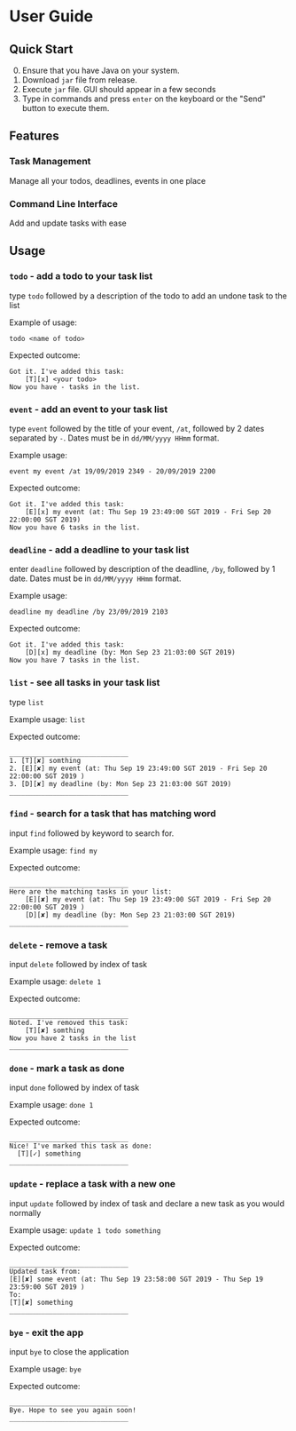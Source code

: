 # User Guide
## Quick Start
0. Ensure that you have Java on your system.
1. Download `jar` file from release.
2. Execute `jar` file. GUI should appear in a few seconds
3. Type in commands and press `enter` on the keyboard or the "Send" button to execute them.

## Features 

### Task Management
Manage all your todos, deadlines, events in one place

### Command Line Interface
Add and update tasks with ease

## Usage

### `todo` - add a todo to your task list

type `todo` followed by a description of the todo to add an undone task to the list

Example of usage: 

`todo <name of todo>`

Expected outcome:

```
Got it. I've added this task:
    [T][x] <your todo>
Now you have - tasks in the list.
```

### `event` - add an event to your task list

type `event` followed by the title of your event, `/at`, followed by 2 dates separated by `-`. 
Dates must be in `dd/MM/yyyy HHmm` format.

Example usage:

`event my event /at 19/09/2019 2349 - 20/09/2019 2200`

Expected outcome:

```
Got it. I've added this task:
    [E][x] my event (at: Thu Sep 19 23:49:00 SGT 2019 - Fri Sep 20 22:00:00 SGT 2019)
Now you have 6 tasks in the list.
```

### `deadline` - add a deadline to your task list

enter `deadline` followed by description of the deadline, `/by`, followed by 1 date. 
Dates must be in `dd/MM/yyyy HHmm` format.

Example usage:

`deadline my deadline /by 23/09/2019 2103`

Expected outcome:

```
Got it. I've added this task:
    [D][x] my deadline (by: Mon Sep 23 21:03:00 SGT 2019)
Now you have 7 tasks in the list.
```

### `list` - see all tasks in your task list

type `list`

Example usage:
`list`

Expected outcome:
```
______________________________
1. [T][✘] somthing
2. [E][✘] my event (at: Thu Sep 19 23:49:00 SGT 2019 - Fri Sep 20 22:00:00 SGT 2019 )
3. [D][✘] my deadline (by: Mon Sep 23 21:03:00 SGT 2019)
______________________________
```

### `find` - search for a task that has matching word

input `find` followed by keyword to search for.

Example usage:
`find my`

Expected outcome:
```
______________________________
Here are the matching tasks in your list: 
	[E][✘] my event (at: Thu Sep 19 23:49:00 SGT 2019 - Fri Sep 20 22:00:00 SGT 2019 )
	[D][✘] my deadline (by: Mon Sep 23 21:03:00 SGT 2019)
______________________________
```

### `delete` - remove a task

input `delete` followed by index of task

Example usage:
`delete 1`

Expected outcome:
```
______________________________
Noted. I've removed this task: 
	[T][✘] somthing
Now you have 2 tasks in the list
______________________________
```

### `done` - mark a task as done

input `done` followed by index of task

Example usage:
`done 1`

Expected outcome:
```
______________________________
Nice! I've marked this task as done:
  [T][✓] something
______________________________

```

### `update` - replace a task with a new one

input `update` followed by index of task and declare a new task as you would normally

Example usage:
`update 1 todo something`

Expected outcome:
```
______________________________
Updated task from:
[E][✘] some event (at: Thu Sep 19 23:58:00 SGT 2019 - Thu Sep 19 23:59:00 SGT 2019 )
To:
[T][✘] something
______________________________
```

### `bye` - exit the app

input `bye` to close the application

Example usage:
`bye`

Expected outcome:
```
______________________________
Bye. Hope to see you again soon!
______________________________
```
